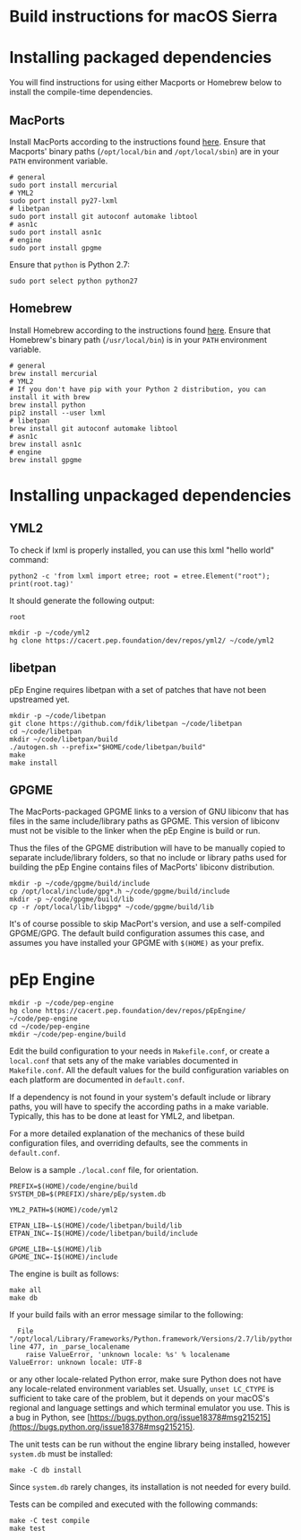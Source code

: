 <!-- Copyright 2015-2017, pEp foundation, Switzerland
This file is part of the pEp Engine
This file may be used under the terms of the Creative Commons Attribution-ShareAlike 3.0 Unported (CC BY-SA 3.0) License
See CC_BY-SA.txt -->

# Build instructions for macOS Sierra

# Installing packaged dependencies
You will find instructions for using either Macports or Homebrew below to install the compile-time dependencies.

## MacPorts
Install MacPorts according to the instructions found [here](https://www.macports.org/install.php).
Ensure that Macports' binary paths (`/opt/local/bin` and `/opt/local/sbin`) are in your `PATH` environment variable.

~~~
# general
sudo port install mercurial
# YML2
sudo port install py27-lxml
# libetpan
sudo port install git autoconf automake libtool
# asn1c
sudo port install asn1c
# engine
sudo port install gpgme
~~~

Ensure that `python` is Python 2.7:

~~~
sudo port select python python27
~~~

## Homebrew
Install Homebrew according to the instructions found [here](https://docs.brew.sh/Installation.html).
Ensure that Homebrew's binary path (`/usr/local/bin`) is in your `PATH` environment variable.

~~~
# general
brew install mercurial
# YML2
# If you don't have pip with your Python 2 distribution, you can install it with brew
brew install python
pip2 install --user lxml
# libetpan
brew install git autoconf automake libtool
# asn1c
brew install asn1c
# engine
brew install gpgme
~~~

# Installing unpackaged dependencies
## YML2
To check if lxml is properly installed, you can use this lxml "hello world" command:

~~~
python2 -c 'from lxml import etree; root = etree.Element("root"); print(root.tag)'
~~~

It should generate the following output:

~~~
root
~~~

~~~
mkdir -p ~/code/yml2
hg clone https://cacert.pep.foundation/dev/repos/yml2/ ~/code/yml2
~~~

## libetpan
pEp Engine requires libetpan with a set of patches that have not been upstreamed yet.

~~~
mkdir -p ~/code/libetpan
git clone https://github.com/fdik/libetpan ~/code/libetpan
cd ~/code/libetpan
mkdir ~/code/libetpan/build
./autogen.sh --prefix="$HOME/code/libetpan/build"
make
make install
~~~

## GPGME
The MacPorts-packaged GPGME links to a version of GNU libiconv that has files in the same include/library paths as GPGME. This version of libiconv must not be visible to the linker when the pEp Engine is build or run.

Thus the files of the GPGME distribution will have to be manually copied to separate include/library folders, so that no include or library paths used for building the pEp Engine contains files of MacPorts' libiconv distribution.

~~~
mkdir -p ~/code/gpgme/build/include
cp /opt/local/include/gpg*.h ~/code/gpgme/build/include
mkdir -p ~/code/gpgme/build/lib
cp -r /opt/local/lib/libgpg* ~/code/gpgme/build/lib
~~~

It's of course possible to skip MacPort's version, and use a self-compiled GPGME/GPG. The default build configuration assumes this case, and assumes you have installed your GPGME with `$(HOME)` as your prefix.

# pEp Engine

~~~
mkdir -p ~/code/pep-engine
hg clone https://cacert.pep.foundation/dev/repos/pEpEngine/ ~/code/pep-engine
cd ~/code/pep-engine
mkdir ~/code/pep-engine/build
~~~

Edit the build configuration to your needs in `Makefile.conf`, or create a `local.conf` that sets any of the make variables documented in `Makefile.conf`. All the default values for the build configuration variables on each platform are documented in `default.conf`.

If a dependency is not found in your system's default include or library paths, you will have to specify the according paths in a make variable. Typically, this has to be done at least for YML2, and libetpan.

For a more detailed explanation of the mechanics of these build configuration files, and overriding defaults, see the comments in `default.conf`.

Below is a sample `./local.conf` file, for orientation.

~~~
PREFIX=$(HOME)/code/engine/build
SYSTEM_DB=$(PREFIX)/share/pEp/system.db

YML2_PATH=$(HOME)/code/yml2

ETPAN_LIB=-L$(HOME)/code/libetpan/build/lib
ETPAN_INC=-I$(HOME)/code/libetpan/build/include

GPGME_LIB=-L$(HOME)/lib
GPGME_INC=-I$(HOME)/include
~~~

The engine is built as follows:

~~~
make all
make db
~~~

If your build fails with an error message similar to the following:

~~~
  File "/opt/local/Library/Frameworks/Python.framework/Versions/2.7/lib/python2.7/locale.py", line 477, in _parse_localename
    raise ValueError, 'unknown locale: %s' % localename
ValueError: unknown locale: UTF-8
~~~

or any other locale-related Python error, make sure Python does not have any locale-related environment variables set.
Usually, `unset LC_CTYPE` is sufficient to take care of the problem, but it depends on your macOS's regional and language settings and which terminal emulator you use.
This is a bug in Python, see [https://bugs.python.org/issue18378#msg215215](https://bugs.python.org/issue18378#msg215215).

The unit tests can be run without the engine library being installed, however `system.db` must be installed:

~~~
make -C db install
~~~

Since `system.db` rarely changes, its installation is not needed for every build.

Tests can be compiled and executed with the following commands:

~~~
make -C test compile
make test
~~~
